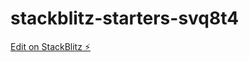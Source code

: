 # stackblitz-starters-svq8t4

[Edit on StackBlitz ⚡️](https://stackblitz.com/edit/stackblitz-starters-svq8t4)